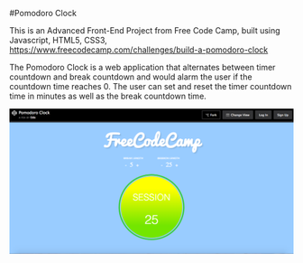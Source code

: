 #Pomodoro Clock

This is an Advanced Front-End Project from Free Code Camp, built using Javascript, HTML5, CSS3, 
https://www.freecodecamp.com/challenges/build-a-pomodoro-clock

The Pomodoro Clock is a web application that alternates between timer countdown and break countdown and would alarm the user if the countdown time reaches 0. The user can set and reset the timer countdown time in minutes as well as the break countdown time. 

![Pomodoro](https://github.com/odekyc/Front_End/blob/master/Pomodoro_Clock/pomodoro_clock.png)

